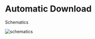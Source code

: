 # Automatic Download

Schematics

![schematics](https://raw.githubusercontent.com/IOsetting/stc8prog/main/docs/auto-download-schematics.png)

